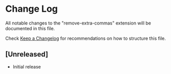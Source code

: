 # Change Log

All notable changes to the "remove-extra-commas" extension will be documented in this file.

Check [Keep a Changelog](http://keepachangelog.com/) for recommendations on how to structure this file.

## [Unreleased]

- Initial release